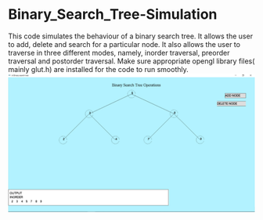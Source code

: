 # Binary_Search_Tree-Simulation
This code simulates the behaviour of a binary search tree. It allows the user to add, delete and search for a particular node. It also allows the user to traverse in three different modes, namely, inorder traversal, preorder traversal and postorder traversal.
Make sure appropriate opengl library files( mainly glut.h) are installed for the code to run smoothly. 
![Screenshot](screenshot.png)
